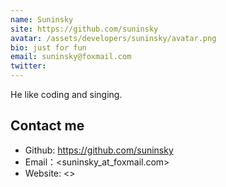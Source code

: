 ```yaml
---
name: Suninsky
site: https://github.com/suninsky
avatar: /assets/developers/suninsky/avatar.png
bio: just for fun
email: suninsky@foxmail.com
twitter: 
---
```


He like coding and singing.

## Contact me

- Github: <https://github.com/suninsky>
- Email：<suninsky_at_foxmail.com>
- Website: <>
  
